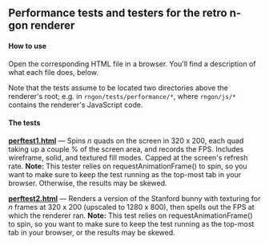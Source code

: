## Performance tests and testers for the retro n-gon renderer

#### How to use

Open the corresponding HTML file in a browser. You'll find a description of what each file does, below.

Note that the tests assume to be located two directories above the renderer's root; e.g. in `rngon/tests/performance/*`, where `rngon/js/*` contains the renderer's JavaScript code.

#### The tests

**[perftest1.html](perftest1.html)** &mdash; Spins _n_ quads on the screen in 320 x 200, each quad taking up a couple % of the screen area, and records the FPS. Includes wireframe, solid, and textured fill modes. Capped at the screen's refresh rate. **Note:** This tester relies on requestAnimationFrame() to spin, so you want to make sure to keep the test running as the top-most tab in your browser. Otherwise, the results may be skewed.

**[perftest2.html](perftest2.html)** &mdash; Renders a version of the Stanford bunny with texturing for _n_ frames at 320 x 200 (upscaled to 1280 x 800), then spells out the FPS at which the renderer ran. **Note:** This test relies on requestAnimationFrame() to spin, so you want to make sure to keep the test running as the top-most tab in your browser, or the results may be skewed.
